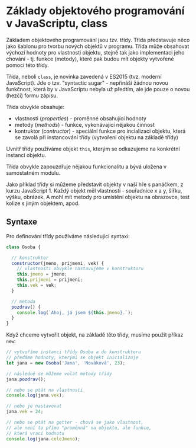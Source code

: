 # Základy objektového programování v JavaScriptu, class

Základem objektového programování jsou tzv. třídy. Třída představuje něco jako šablonu pro tvorbu nových objektů v programu. Třída může obsahovat výchozí hodnoty pro vlastnosti objektu, stejně tak jako implementaci jeho chování - tj. funkce (metody), které pak budou mít objekty vytvořené pomocí této třídy.

Třída, neboli `class`, je novinka zavedená v ES2015 (tvz. moderní JavaScript). Jde o tzv. "syntactic sugar" - nepřináší žádnou novou funkčnost, která by v JavaScriptu nebyla už předtím, ale jde pouze o novou (hezčí) formu zápisu.

Třída obvykle obsahuje:

* vlastnosti (*properties*) - proměnné obsahující hodnoty
* metody (*methods*) - funkce, vykonávající nějakou činnost
* kontruktor (*contructor*) - speciální funkce pro incializaci objektu, která se zavolá při instancování třídy (vytvoření objektu na základě třídy)

Uvnitř třídy používáme objekt `this`, kterým se odkazujeme na konkrétní instanci objektu.

Třída obvykle zapouzdřuje nějakou funkcionalitu a bývá uložena v samostatném modulu.

Jako příklad třídy si můžeme představit objekty v naší hře s panáčkem, z kurzu JavaScript 1. Každý objekt měl vlastnosti - souřadnice x a y, šířku, výšku, obrázek. A mohl mít metody pro umístění objektu na obrazovce, test kolize s jiným objektem, apod.

## Syntaxe

Pro definování třídy používáme následující syntaxi:

```javascript
class Osoba {

  // konstruktor
  constructor(jmeno, prijmeni, vek) {
    // vlastnosti obvykle nastavujeme v konstruktoru
    this.jmeno = jmeno;
    this.prijmeni = prijmeni;
    this.vek = vek;
  }

  // metoda
  pozdrav() {
    console.log(`Ahoj, já jsem ${this.jmeno}.`);
  }
}
```

Když chceme vytvořit objekt, na základě těto třídy, musíme použít příkaz `new`:

```javascript
// vytvoříme instanci třídy Osoba a do konstruktoru
// předáme hodnoty, kterými se objekt inicializuje
let jana = new Osoba('Jana', 'Nováková', 23);

// následně se můžeme volat metody třídy
jana.pozdrav();

// nebo se ptát na vlastnosti
console.log(jana.vek);

// nebo je nastavovat
jana.vek = 24;

// nebo se ptát na getter - chová se jako vlastnost,
// ale není to přímo "proměnná" na objektu, ale funkce,
// která vrací hodnotu
console.log(jana.celeJmeno);
```